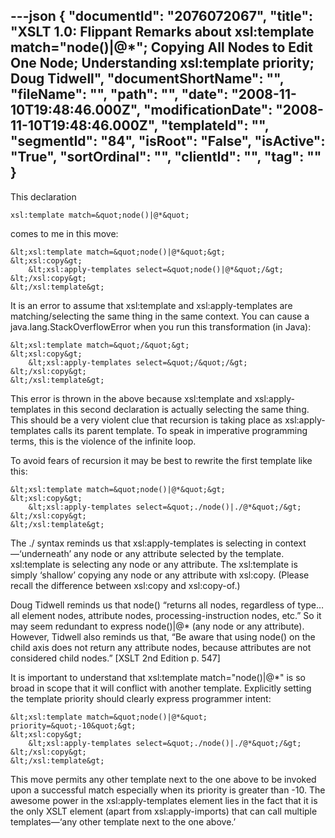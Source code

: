 ---json
{
  "documentId": "2076072067",
  "title": "XSLT 1.0: Flippant Remarks about xsl:template match=&quot;node()|@*&quot;; Copying All Nodes to Edit One Node; Understanding xsl:template priority; Doug Tidwell",
  "documentShortName": "",
  "fileName": "",
  "path": "",
  "date": "2008-11-10T19:48:46.000Z",
  "modificationDate": "2008-11-10T19:48:46.000Z",
  "templateId": "",
  "segmentId": "84",
  "isRoot": "False",
  "isActive": "True",
  "sortOrdinal": "",
  "clientId": "",
  "tag": ""
}
---

This declaration

    xsl:template match=&quot;node()|@*&quot;

comes to me in this move:

    &lt;xsl:template match=&quot;node()|@*&quot;&gt;
    &lt;xsl:copy&gt;
        &lt;xsl:apply-templates select=&quot;node()|@*&quot;/&gt;
    &lt;/xsl:copy&gt;
    &lt;/xsl:template&gt;

It is an error to assume that xsl:template and xsl:apply-templates are matching/selecting the same thing in the same context. You can cause a java.lang.StackOverflowError when you run this transformation (in Java):

    &lt;xsl:template match=&quot;/&quot;&gt;
    &lt;xsl:copy&gt;
        &lt;xsl:apply-templates select=&quot;/&quot;/&gt;
    &lt;/xsl:copy&gt;
    &lt;/xsl:template&gt;

This error is thrown in the above because xsl:template and xsl:apply-templates in this second declaration is actually selecting the same thing. This should be a very violent clue that recursion is taking place as xsl:apply-templates calls its parent template. To speak in imperative programming terms, this is the violence of the infinite loop.

To avoid fears of recursion it may be best to rewrite the first template like this:

    &lt;xsl:template match=&quot;node()|@*&quot;&gt;
    &lt;xsl:copy&gt;
        &lt;xsl:apply-templates select=&quot;./node()|./@*&quot;/&gt;
    &lt;/xsl:copy&gt;
    &lt;/xsl:template&gt;

The ./ syntax reminds us that xsl:apply-templates is selecting in context—‘underneath’ any node or any attribute selected by the template. xsl:template is selecting any node or any attribute. The xsl:template is simply ‘shallow’ copying any node or any attribute with xsl:copy. (Please recall the difference between xsl:copy and xsl:copy-of.)

Doug Tidwell reminds us that node() “returns all nodes, regardless of type…all element nodes, attribute nodes, processing-instruction nodes, etc.” So it may seem redundant to express node()|@* (any node or any attribute). However, Tidwell also reminds us that, “Be aware that using node() on the child axis does not return any attribute nodes, because attributes are not considered child nodes.” [XSLT 2nd Edition p. 547]

It is important to understand that  xsl:template match=&quot;node()|@*&quot; is so broad in scope that it will conflict with another template. Explicitly setting the template priority should clearly express programmer intent:

    &lt;xsl:template match=&quot;node()|@*&quot; priority=&quot;-10&quot;&gt;
    &lt;xsl:copy&gt;
        &lt;xsl:apply-templates select=&quot;./node()|./@*&quot;/&gt;
    &lt;/xsl:copy&gt;
    &lt;/xsl:template&gt;

This move permits any other template next to the one above to be invoked upon a successful match especially when its priority is greater than -10. The awesome power in the xsl:apply-templates element lies in the fact that it is the only XSLT element (apart from xsl:apply-imports) that can call multiple templates—‘any other template next to the one above.’
